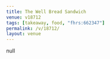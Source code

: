 ```yaml
---
title: The Well Bread Sandwich
venue: v18712
tags: [takeaway, food, "fhrs:662347"]
permalink: /v/18712/
layout: venue
---
```

null